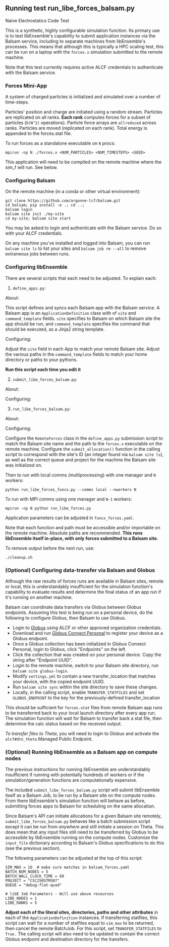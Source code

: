 ## Running test run_libe_forces_balsam.py

Naive Electrostatics Code Test

This is a synthetic, highly configurable simulation function. Its primary use
is to test libEnsemble's capability to submit application instances via the Balsam service,
including to separate machines from libEnsemble's processes. This means that although
this is typically a HPC scaling test, this can be run on a laptop with the `forces.x`
simulation submitted to the remote machine.

Note that this test currently requires active ALCF credentials to authenticate with
the Balsam service.

### Forces Mini-App

A system of charged particles is initialized and simulated over a number of time-steps.

Particles' position and charge are initiated using a random stream.
Particles are replicated on all ranks.
**Each rank** computes forces for a subset of particles (`O(N^2)` operations).
Particle force arrays are `allreduced` across ranks.
Particles are moved (replicated on each rank).
Total energy is appended to the forces.stat file.

To run forces as a standalone executable on `N` procs:

    mpirun -np N ./forces.x <NUM_PARTICLES> <NUM_TIMESTEPS> <SEED>

This application will need to be compiled on the remote machine where the sim_f will run.
See below.

### Configuring Balsam

On the remote machine (in a conda or other virtual environment):

    git clone https://github.com/argonne-lcf/balsam.git
    cd balsam; pip install -e .; cd ..;
    balsam login
    balsam site init ./my-site
    cd my-site; balsam site start

You may be asked to login and authenticate with the Balsam service. Do so with
your ALCF credentials.

On any machine you've installed and logged into Balsam, you can run `balsam site ls`
to list your sites and `balsam job rm --all` to remove extraneous jobs between runs.

### Configuring libEnsemble

There are several scripts that each need to be adjusted. To explain each:

1. ``define_apps.py``:

  About:

  This script defines and syncs each Balsam app with the Balsam service. A Balsam
  app is an ``ApplicationDefinition`` class with of ``site`` and
  ``command_template`` fields. ``site`` specifies to Balsam on which Balsam site
  the app should be run, and ``command_template`` specifies the command that should
  be executed, as a Jinja2 string template.

  Configuring:

  Adjust the ``site`` field in each App to match your remote Balsam site. Adjust
  the various paths in the ``command_template`` fields to match your home directory
  or paths to your pythons.

  **Run this script each time you edit it**

2. ``submit_libe_forces_balsam.py``:

  About:

  Configuring:

3. ``run_libe_forces_balsam.py``:

  About:

  Configuring:



Configure the `RemoteForces` class in the `define_apps.py` submission script
to match the Balsam site name and the path to the `forces.x` executable
on the remote machine. Configure the `submit_allocation()` function in the calling
script to correspond with the site's ID (an integer found via `balsam site ls`),
as well as the correct queue and project for the machine the Balsam site was initialized on.

Then to run with local comms (multiprocessing) with one manager and `N` workers:

    python run_libe_forces_funcx.py --comms local --nworkers N

To run with MPI comms using one manager and `N-1` workers:

    mpirun -np N python run_libe_forces.py

Application parameters can be adjusted in `funcx_forces.yaml`.

Note that each function and path must be accessible and/or importable on the
remote machine. Absolute paths are recommended.
**This runs libEnsemble itself in-place, with only forces submitted to a Balsam site.**

To remove output before the next run, use:

    ./cleanup.sh

### (Optional) Configuring data-transfer via Balsam and Globus

Although the raw results of forces runs are available in Balsam sites, remote or
local, this is understandably insufficient for the simulation function's capability
to evaluate results and determine the final status of an app run if it's running
on another machine.

Balsam can coordinate data transfers via Globus between Globus endpoints. Assuming
this test is being run on a personal device, do the following to configure Globus,
then Balsam to use Globus.

- Login to [Globus](https://www.globus.org/) using ALCF or other approved organization credentials.
- Download and run [Globus Connect Personal](https://app.globus.org/file-manager/gcp) to register your device as a Globus endpoint.
- Once a Globus collection has been initialized in Globus Connect Personal, login to Globus, click "Endpoints" on the left.
- Click the collection that was created on your personal device. Copy the string after "Endpoint UUID".
- Login to the remote machine, switch to your Balsam site directory, run ``balsam site globus-login``.
- Modify ``settings.yml`` to contain a new transfer_location that matches your device, with the copied endpoint UUID.
- Run ``balsam site sync`` within the site directory to save these changes.
- Locally, in the calling script, enable ``TRANSFER_STATFILES`` and set ``GLOBUS_ENDPOINT`` to the key for the previously-defined transfer_location

This should be sufficient for ``forces.stat`` files from remote Balsam app runs
to be transferred back to your local launch directory after every app run. The
simulation function will wait for Balsam to transfer back a stat file, then determine
the calc status based on the received output.

*To transfer files to Theta*, you will need to login to Globus and activate
the ``alcf#dtn_theta`` Managed Public Endpoint.

### (Optional) Running libEnsemble as a Balsam app on compute nodes

The previous instructions for running libEnsemble are understandably insufficient
if running with potentially hundreds of workers or if the simulation/generation
functions are computationally expensive.

The included ``submit_libe_forces_balsam.py`` script will submit libEnsemble itself
as a Balsam Job, to be run by a Balsam site on the compute nodes. From there libEnsemble's
simulation function will behave as before, submitting forces apps to Balsam for scheduling
on the same allocation.

Since Balsam's API can initiate allocations for a given Balsam site remotely,
``submit_libe_forces_balsam.py`` behaves like a batch submission script except
it can be run from *anywhere* and still initiate a session on Theta. This does mean
that any input files still need to be transferred by Globus to be accessible by
libEnsemble running on the compute nodes. Customize the ``input_file`` dictionary
according to Balsam's Globus specifications to do this (see the previous section).

The following parameters can be adjusted at the top of this script:

    SIM_MAX = 16  # make sure matches in balsam_forces.yaml
    BATCH_NUM_NODES = 5
    BATCH_WALL_CLOCK_TIME = 60
    PROJECT = "CSC250STMS07"
    QUEUE = "debug-flat-quad"

    # libE Job Parameters - Will use above resources
    LIBE_NODES = 1
    LIBE_RANKS = 5

**Adjust each of the literal sites, directories, paths and other attributes**
in each of the ``ApplicationDefinition`` instances. If transferring statfiles,
this script can wait for a number of statfiles equal to ``sim_max`` to be returned,
then cancel the remote BatchJob. For this script, set ``TRANSFER_STATFILES`` to ``True.``
The calling script will also need to be updated to contain the correct Globus endpoint
and destination directory for the transfers.
